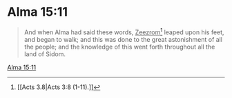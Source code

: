 # Alma 15:11

> And when Alma had said these words, <u>Zeezrom</u>[^a] leaped upon his feet, and began to walk; and this was done to the great astonishment of all the people; and the knowledge of this went forth throughout all the land of Sidom.

[Alma 15:11](https://www.churchofjesuschrist.org/study/scriptures/bofm/alma/15?lang=eng&id=p11#p11)


[^a]: [[Acts 3.8|Acts 3:8 (1-11).]]
